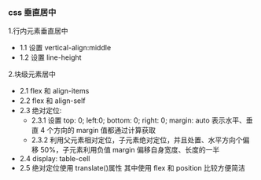 ### css 垂直居中

1.行内元素垂直居中

-   1.1 设置 vertical-align:middle
-   1.2 设置 line-height

2.块级元素居中

-   2.1 flex 和 align-items
-   2.2 flex 和 align-self
-   2.3 绝对定位:
    -   2.3.1 设置 top: 0; left:0; bottom: 0; right: 0; margin: auto 表示水平、垂直 4 个方向的 margin 值都通过计算获取
    -   2.3.2 利用父元素相对定位，子元素绝对定位，并且处置、水平方向个偏移 50%，子元素利用负值 margin 偏移自身宽度、长度的一半
-   2.4 display: table-cell
-   2.5 绝对定位使用 translate()属性
    其中使用 flex 和 position 比较方便简洁
